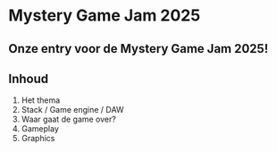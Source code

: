 # Mystery Game Jam 2025
Onze entry voor de Mystery Game Jam 2025!
---
## Inhoud
1. Het thema
2. Stack / Game engine / DAW
3. Waar gaat de game over?
4. Gameplay
5. Graphics
